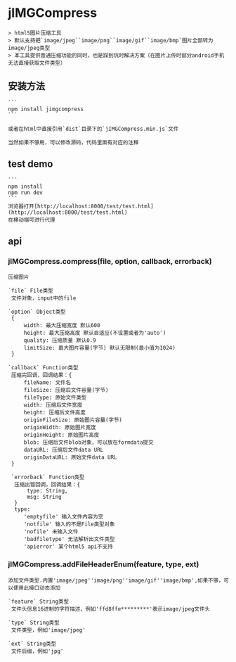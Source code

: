 # jIMGCompress

    > html5图片压缩工具
    > 默认支持把`image/jpeg``image/png``image/gif``image/bmp`图片全部转为image/jpeg类型
    > 本工具提供普通压缩功能的同时，也是踩到坑时解决方案（在图片上传时部分android手机无法直接获取文件类型）

## 安装方法
    
    ```
    npm install jimgcompress
    ```

    或者在html中直接引用`dist`目录下的`jIMGCompress.min.js`文件

    当然如果不够用，可以修改源码，代码里面有对应的注释

## test demo

    ```
    npm install
    npm run dev
    ```
    浏览器打开[http://localhost:8000/test/test.html](http://localhost:8000/test/test.html)
    在移动端可进行代理

## api

### jIMGCompress.compress(file, option, callback, errorback)

    压缩图片

    `file` File类型
     文件对象，input中的file

    `option` Object类型
     {
         width: 最大压缩宽度 默认600
         height: 最大压缩高度 默认自适应(不设置或者为'auto')
         quality: 压缩质量 默认0.9
         limitSize: 最大图片容量(字节) 默认无限制(最小值为1024)
     }

    `callback` Function类型
     压缩完回调，回调结果：{
         fileName: 文件名
         fileSize: 压缩后文件容量(字节)
         fileType: 原始文件类型
         width: 压缩后文件宽度
         height: 压缩后文件高度
         originFileSize: 原始图片容量(字节)
         originWidth: 原始图片宽度
         originHeight: 原始图片高度
         blob: 压缩后文件blob对象，可以放在formdata提交
         dataURL: 压缩后文件data URL
         originDataURL: 原始文件data URL
     }

     `errorback` Function类型
      压缩出错回调，回调结果：{
          type: String,
          msg: String
      }
      type: 
         'emptyfile' 输入文件内容为空
         'notfile' 输入的不是File类型对象
         'nofile' 未输入文件
         'badfiletype' 无法解析出文件类型
         'apierror' 某个html5 api不支持

### jIMGCompress.addFileHeaderEnum(feature, type, ext)

    添加文件类型.内置'image/jpeg''image/png''image/gif''image/bmp',如果不够，可以使用此接口动态添加

    `feature` String类型
     文件头信息16进制的字符描述，例如'ffd8ffe*********'表示image/jpeg文件头

    `type` String类型
     文件类型，例如'image/jpeg'

    `ext` String类型
     文件后缀，例如'jpg'
